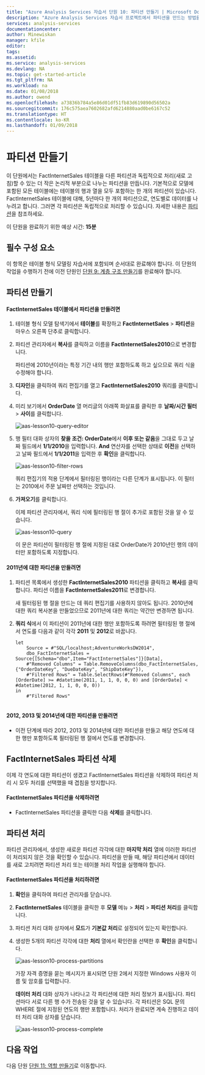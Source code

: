 ```yaml
---
title: "Azure Analysis Services 자습서 단원 10: 파티션 만들기 | Microsoft Docs"
description: "Azure Analysis Services 자습서 프로젝트에서 파티션을 만드는 방법을 설명합니다."
services: analysis-services
documentationcenter: 
author: Minewiskan
manager: kfile
editor: 
tags: 
ms.assetid: 
ms.service: analysis-services
ms.devlang: NA
ms.topic: get-started-article
ms.tgt_pltfrm: NA
ms.workload: na
ms.date: 01/08/2018
ms.author: owend
ms.openlocfilehash: a73836b784a5e86d01df51fb83d619890d56502a
ms.sourcegitcommit: 176c575aea7602682afd6214880aad0be6167c52
ms.translationtype: HT
ms.contentlocale: ko-KR
ms.lasthandoff: 01/09/2018
---
```

# <a name="create-partitions"></a>파티션 만들기

이 단원에서는 FactInternetSales 테이블을 다른 파티션과 독립적으로 처리(새로 고침)할 수 있는 더 작은 논리적 부분으로 나누는 파티션을 만듭니다. 기본적으로 모델에 포함된 모든 테이블에는 테이블의 행과 열을 모두 포함하는 한 개의 파티션이 있습니다. FactInternetSales 테이블에 대해, 5년마다 한 개의 파티션으로, 연도별로 데이터를 나누려고 합니다. 그러면 각 파티션은 독립적으로 처리할 수 있습니다. 자세한 내용은 [파티션](https://docs.microsoft.com/sql/analysis-services/tabular-models/partitions-ssas-tabular)을 참조하세요. 
  
이 단원을 완료하기 위한 예상 시간: **15분**  
  
## <a name="prerequisites"></a>필수 구성 요소  
이 항목은 테이블 형식 모델링 자습서에 포함되며 순서대로 완료해야 합니다. 이 단원의 작업을 수행하기 전에 이전 단원인 [단원 9: 계층 구조 만들기](../tutorials/aas-lesson-9-create-hierarchies.md)를 완료해야 합니다.  
  
## <a name="create-partitions"></a>파티션 만들기  
  
#### <a name="to-create-partitions-in-the-factinternetsales-table"></a>FactInternetSales 테이블에서 파티션을 만들려면  
  
1.  테이블 형식 모델 탐색기에서 **테이블**를 확장하고 **FactInternetSales** > **파티션**을 마우스 오른쪽 단추로 클릭합니다.  
  
2.  파티션 관리자에서 **복사**를 클릭하고 이름을 **FactInternetSales2010**으로 변경합니다.
  
    파티션에 2010년이라는 특정 기간 내의 행만 포함하도록 하고 싶으므로 쿼리 식을 수정해야 합니다.
  
4.  **디자인**을 클릭하여 쿼리 편집기를 열고 **FactInternetSales2010** 쿼리를 클릭합니다.

5.  미리 보기에서 **OrderDate** 열 머리글의 아래쪽 화살표를 클릭한 후 **날짜/시간 필터** > **사이**를 클릭합니다.

    ![aas-lesson10-query-editor](../tutorials/media/aas-lesson10-query-editor.png)

6.  행 필터 대화 상자의 **찾을 조건: OrderDate**에서 **이후 또는 같음**을 그대로 두고 날짜 필드에서 **1/1/2010**을 입력합니다. **And** 연산자를 선택한 상태로 **이전**을 선택하고 날짜 필드에서 **1/1/2011**을 입력한 후 **확인**을 클릭합니다.

    ![aas-lesson10-filter-rows](../tutorials/media/aas-lesson10-filter-rows.png)
    
    쿼리 편집기의 적용 단계에서 필터링된 행이라는 다른 단계가 표시됩니다. 이 필터는 2010에서 주문 날짜만 선택하는 것입니다.

8.  **가져오기**를 클릭합니다.

    이제 파티션 관리자에서, 쿼리 식에 필터링된 행 절이 추가로 포함된 것을 알 수 있습니다.

    ![aas-lesson10-query](../tutorials/media/aas-lesson10-query.png)
  
    이 문은 파티션이 필터링된 행 절에 지정된 대로 OrderDate가 2010년인 행의 데이터만 포함하도록 지정합니다.  
  
  
#### <a name="to-create-a-partition-for-the-2011-year"></a>2011년에 대한 파티션을 만들려면  
  
1.  파티션 목록에서 생성한 **FactInternetSales2010** 파티션을 클릭하고 **복사**를 클릭합니다.  파티션 이름을 **FactInternetSales2011**로 변경합니다. 

    새 필터링된 행 절을 만드는 데 쿼리 편집기를 사용하지 않아도 됩니다. 2010년에 대한 쿼리 복사본을 만들었으므로 2011년에 대한 쿼리는 약간만 변경하면 됩니다.
  
2.  **쿼리 식**에서 이 파티션이 2011년에 대한 행만 포함하도록 하려면 필터링된 행 절에서 연도를 다음과 같이 각각 **2011** 및 **2012**로 바꿉니다.  
  
    ```  
    let
        Source = #"SQL/localhost;AdventureWorksDW2014",
        dbo_FactInternetSales = Source{[Schema="dbo",Item="FactInternetSales"]}[Data],
        #"Removed Columns" = Table.RemoveColumns(dbo_FactInternetSales,{"OrderDateKey", "DueDateKey", "ShipDateKey"}),
        #"Filtered Rows" = Table.SelectRows(#"Removed Columns", each [OrderDate] >= #datetime(2011, 1, 1, 0, 0, 0) and [OrderDate] < #datetime(2012, 1, 1, 0, 0, 0))
    in
        #"Filtered Rows"
   
    ```  
  
#### <a name="to-create-partitions-for-2012-2013-and-2014"></a>2012, 2013 및 2014년에 대한 파티션을 만들려면  
  
- 이전 단계에 따라 2012, 2013 및 2014년에 대한 파티션을 만들고 해당 연도에 대한 행만 포함하도록 필터링된 행 절에서 연도를 변경합니다. 
  

## <a name="delete-the-factinternetsales-partition"></a>FactInternetSales 파티션 삭제
이제 각 연도에 대한 파티션이 생겼고 FactInternetSales 파티션을 삭제하여 파티션 처리 시 모두 처리를 선택했을 때 겹침을 방지합니다.

#### <a name="to-delete-the-factinternetsales-partition"></a>FactInternetSales 파티션을 삭제하려면
-  FactInternetSales 파티션을 클릭한 다음 **삭제**를 클릭합니다.



## <a name="process-partitions"></a>파티션 처리  
파티션 관리자에서, 생성한 새로운 파티션 각각에 대한 **마지막 처리** 열에 이러한 파티션이 처리되지 않은 것을 확인할 수 있습니다. 파티션을 만들 때, 해당 파티션에서 데이터를 새로 고치려면 파티션 처리 또는 테이블 처리 작업을 실행해야 합니다.  
  
#### <a name="to-process-the-factinternetsales-partitions"></a>FactInternetSales 파티션을 처리하려면  
  
1.  **확인**을 클릭하여 파티션 관리자를 닫습니다.  
  
2.  **FactInternetSales** 테이블을 클릭한 후 **모델** 메뉴 > **처리** > **파티션 처리**를 클릭합니다.  
  
3.  파티션 처리 대화 상자에서 **모드**가 **기본값 처리**로 설정되어 있는지 확인합니다.  
  
4.  생성한 5개의 파티션 각각에 대한 **처리** 열에서 확인란을 선택한 후 **확인**을 클릭합니다.  

    ![aas-lesson10-process-partitions](../tutorials/media/aas-lesson10-process-partitions.png)
  
    가장 자격 증명을 묻는 메시지가 표시되면 단원 2에서 지정한 Windows 사용자 이름 및 암호를 입력합니다.  
  
    **데이터 처리** 대화 상자가 나타나고 각 파티션에 대한 처리 정보가 표시됩니다. 파티션마다 서로 다른 행 수가 전송된 것을 알 수 있습니다. 각 파티션은 SQL 문의 WHERE 절에 지정된 연도의 행만 포함합니다. 처리가 완료되면 계속 진행하고 데이터 처리 대화 상자를 닫습니다.  
  
    ![aas-lesson10-process-complete](../tutorials/media/aas-lesson10-process-complete.png)
  
 ## <a name="whats-next"></a>다음 작업
다음 단원 [단원 11: 역할 만들기](../tutorials/aas-lesson-11-create-roles.md)로 이동합니다. 
